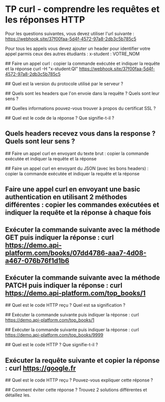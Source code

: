 # TP curl - comprendre les requêtes et les réponses HTTP

Pour les questions suivantes, vous devez utiliser l'url suivante : https://webhook.site/37f00faa-5d4f-4572-97a8-2db3c5b785c5

Pour tous les appels vous devez ajouter un header pour identifier votre appel parmis ceux des autres étudiants : x-student : VOTRE_NOM

## Faire un appel curl : copier la commande exécutée et indiquer la requête et la réponse
curl -H "x-student:QI" https://webhook.site/37f00faa-5d4f-4572-97a8-2db3c5b785c5

## Quel est la version du protocole utilisé par le serveur ?


## Quels sont les headers que l'on envoie dans la requête ? Quels sont leur sens ?


## Quelles informations pouvez-vous trouver à propos du certificat SSL ?


## Quel est le code de la réponse ? Que signifie-t-il ?


## Quels headers recevez vous dans la response ? Quels sont leur sens ?


## Faire un appel curl en envoyant du texte brut : copier la commande exécutée et indiquer la requête et la réponse


## Faire un appel curl en envoyant du JSON (avec les bons headers) : copier la commande exécutée et indiquer la requête et la réponse


## Faire une appel curl en envoyant une basic authentication en utilisant 2 méthodes différentes : copier les commandes exécutées et indiquer la requête et la réponse à chaque fois 


## Exécuter la commande suivante avec la méthode GET puis indiquer la réponse : curl https://demo.api-platform.com/books/07dd4786-aaa7-4d08-a467-076b76f1d1b6 


## Exécuter la commande suivante avec la méthode PATCH  puis indiquer la réponse : curl https://demo.api-platform.com/top_books/1


## Quel est le code HTTP reçu ? Quel est sa signification ?


## Exécuter la commande suivante puis indiquer la réponse : curl https://demo.api-platform.com/top_books/1


## Exécuter la commande suivante puis indiquer la réponse : curl https://demo.api-platform.com/top_books/9999


## Quel est le code HTTP ? Que signifie-t-il ?


## Exécuter la requête suivante et copier la réponse : curl https://google.fr


## Quel est le code HTTP reçu ? Pouvez-vous expliquer cette réponse ?


## Comment éviter cette réponse ? Trouvez 2 solutions différentes et détaillez les.
